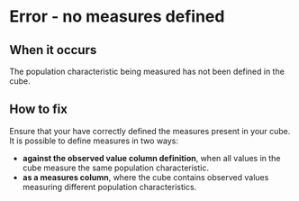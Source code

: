 # Error - no measures defined

## When it occurs

The population characteristic being measured has not been defined in the cube.

## How to fix

Ensure that your have correctly defined the measures present in your cube. It is possible to define measures in two ways:

* **against the observed value column definition**, when all values in the cube measure the same population characteristic.
* **as a measures column**, where the cube contains observed values measuring different population characteristics.

<!-- TODO: Link to somewhere which helps the user define measures. -->